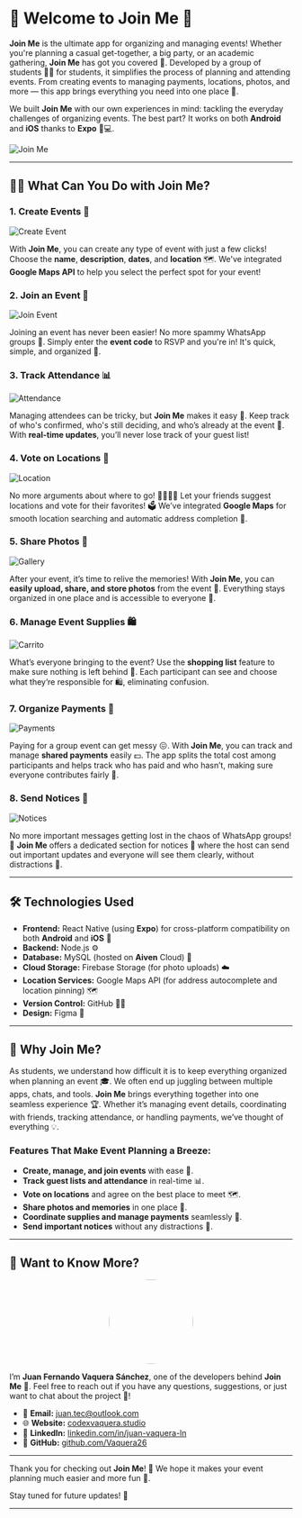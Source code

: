 # 👋 Welcome to **Join Me** 🎉


**Join Me** is the ultimate app for organizing and managing events! Whether you're planning a casual get-together, a big party, or an academic gathering, **Join Me** has got you covered 🎊. Developed by a group of students 🧑‍🎓 for students, it simplifies the process of planning and attending events. From creating events to managing payments, locations, photos, and more — this app brings everything you need into one place 🚀.

We built **Join Me** with our own experiences in mind: tackling the everyday challenges of organizing events. The best part? It works on both **Android** and **iOS** thanks to **Expo** 📱💻.

![Join Me](https://github.com/Vaquera26/Join-Me/blob/main/bilboard.jpeg?raw=true)


---

## 🧑‍🎓 **What Can You Do with Join Me?**

### 1. **Create Events 📅**
![Create Event](https://github.com/Vaquera26/Join-Me/blob/main/Inicio.png?raw=true)

With **Join Me**, you can create any type of event with just a few clicks! Choose the **name**, **description**, **dates**, and **location** 🗺️. We've integrated **Google Maps API** to help you select the perfect spot for your event!

### 2. **Join an Event 💬**
![Join Event](https://github.com/Vaquera26/Join-Me/blob/main/unirseaevento.png?raw=true)

Joining an event has never been easier! No more spammy WhatsApp groups 🚫. Simply enter the **event code** to RSVP and you're in! It's quick, simple, and organized 🔑.

### 3. **Track Attendance 📊**
![Attendance](https://github.com/Vaquera26/Join-Me/blob/main/asistencia.png?raw=true)

Managing attendees can be tricky, but **Join Me** makes it easy 🧐. Keep track of who's confirmed, who's still deciding, and who’s already at the event 📍. With **real-time updates**, you’ll never lose track of your guest list!

### 4. **Vote on Locations 📍**
![Location](https://github.com/Vaquera26/Join-Me/blob/main/ubicacion.png?raw=true)

No more arguments about where to go! 🙅‍♀️🙅‍♂️ Let your friends suggest locations and vote for their favorites! 🗳️ We’ve integrated **Google Maps** for smooth location searching and automatic address completion 📍.

### 5. **Share Photos 📸**
![Gallery](https://github.com/Vaquera26/Join-Me/blob/main/galeria.png?raw=true)

After your event, it’s time to relive the memories! With **Join Me**, you can **easily upload, share, and store photos** from the event 📸. Everything stays organized in one place and is accessible to everyone 🎉.

### 6. **Manage Event Supplies 🛍️**
![Carrito](https://github.com/Vaquera26/Join-Me/blob/main/carrito.png?raw=true)

What’s everyone bringing to the event? Use the **shopping list** feature to make sure nothing is left behind 🙌. Each participant can see and choose what they’re responsible for 🛍️, eliminating confusion.

### 7. **Organize Payments 💸**
![Payments](https://github.com/Vaquera26/Join-Me/blob/main/pagospng.png?raw=true)

Paying for a group event can get messy 😖. With **Join Me**, you can track and manage **shared payments** easily 💵. The app splits the total cost among participants and helps track who has paid and who hasn’t, making sure everyone contributes fairly 🙌.

### 8. **Send Notices 📢**
![Notices](https://github.com/Vaquera26/Join-Me/blob/main/avisos.png?raw=true)

No more important messages getting lost in the chaos of WhatsApp groups! 💬 **Join Me** offers a dedicated section for notices 📢 where the host can send out important updates and everyone will see them clearly, without distractions 🧠.

---

## 🛠️ **Technologies Used**

- **Frontend:** React Native (using **Expo**) for cross-platform compatibility on both **Android** and **iOS** 📱
- **Backend:** Node.js ⚙️
- **Database:** MySQL (hosted on **Aiven** Cloud) 💾
- **Cloud Storage:** Firebase Storage (for photo uploads) ☁️
- **Location Services:** Google Maps API (for address autocomplete and location pinning) 🗺️
- **Version Control:** GitHub 🧑‍💻
- **Design:** Figma 🎨

---

## 🌟 **Why Join Me?**

As students, we understand how difficult it is to keep everything organized when planning an event 🎓. We often end up juggling between multiple apps, chats, and tools. **Join Me** brings everything together into one seamless experience 🏆. Whether it’s managing event details, coordinating with friends, tracking attendance, or handling payments, we’ve thought of everything 💡.

### **Features That Make Event Planning a Breeze:**
- **Create, manage, and join events** with ease 🎉.
- **Track guest lists and attendance** in real-time 📊.
- **Vote on locations** and agree on the best place to meet 🗺️.
- **Share photos and memories** in one place 📸.
- **Coordinate supplies and manage payments** seamlessly 💸.
- **Send important notices** without any distractions 📢.

---

## 💬 **Want to Know More?**

<div align="center">
  <img src="https://github.com/Vaquera26/Portfolio-Juan-Vaquera-Website/blob/master/Photos/Juan%20Fernando%20Vaquera.PNG?raw=true" width="150" style="border-radius:50%;">
</div>

I’m **Juan Fernando Vaquera Sánchez**, one of the developers behind **Join Me** 👋. Feel free to reach out if you have any questions, suggestions, or just want to chat about the project 💬!

- 📧 **Email:** [juan.tec@outlook.com](mailto:juan.tec@outlook.com)
- 🌐 **Website:** [codexvaquera.studio](https://www.codexvaquera.studio/)
- 💼 **LinkedIn:** [linkedin.com/in/juan-vaquera-ln](https://www.linkedin.com/in/juan-vaquera-ln/)
- 🐙 **GitHub:** [github.com/Vaquera26](https://github.com/Vaquera26)


---

Thank you for checking out **Join Me**! 🙏 We hope it makes your event planning much easier and more fun 🎉. 

Stay tuned for future updates! 🚀

---

